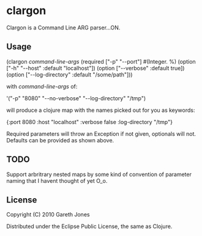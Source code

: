 # clargon

Clargon is a Command Line ARG parser...ON. 

## Usage

(clargon *command-line-args*
  (required ["-p" "--port"] #(Integer. %)
  (option ["-h" "--host" :default "localhost"])
  (option ["--verbose" :default true])
  (option ["--log-directory" :default "/some/path"]))

with *command-line-args* of:

'("-p" "8080" "--no-verbose" "--log-directory" "/tmp")

will produce a clojure map with the names picked out for you as keywords:

{:port 8080
 :host "localhost"
 :verbose false
 :log-directory "/tmp"}

Required parameters will throw an Exception if not given, optionals
will not. Defaults can be provided as shown above.

## TODO

Support arbritrary nested maps by some kind of convention of parameter
naming that I havent thought of yet O_o.

## License

Copyright (C) 2010 Gareth Jones

Distributed under the Eclipse Public License, the same as Clojure.
